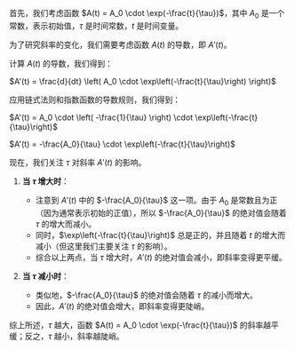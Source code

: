 首先，我们考虑函数 $A(t) = A_0 \cdot \exp(-\frac{t}{\tau})$，其中 $A_0$ 是一个常数，表示初始值，$\tau$ 是时间常数，$t$ 是时间变量。

为了研究斜率的变化，我们需要考虑函数 $A(t)$ 的导数，即 $A'(t)$。

计算 $A(t)$ 的导数，我们得到：

$A'(t) = \frac{d}{dt} \left( A_0 \cdot \exp\left(-\frac{t}{\tau}\right) \right)$

应用链式法则和指数函数的导数规则，我们得到：

$A'(t) = A_0 \cdot \left( -\frac{1}{\tau} \right) \cdot \exp\left(-\frac{t}{\tau}\right)$

$A'(t) = -\frac{A_0}{\tau} \cdot \exp\left(-\frac{t}{\tau}\right)$

现在，我们关注 $\tau$ 对斜率 $A'(t)$ 的影响。

1. **当 $\tau$ 增大时**：
   - 注意到 $A'(t)$ 中的 $-\frac{A_0}{\tau}$ 这一项。由于 $A_0$ 是常数且为正（因为通常表示初始的正值），所以 $-\frac{A_0}{\tau}$ 的绝对值会随着 $\tau$ 的增大而减小。
   - 同时，$\exp\left(-\frac{t}{\tau}\right)$ 总是正的，并且随着 $t$ 的增大而减小（但这里我们主要关注 $\tau$ 的影响）。
   - 综合以上两点，当 $\tau$ 增大时，$A'(t)$ 的绝对值会减小，即斜率变得更平缓。

2. **当 $\tau$ 减小时**：
   - 类似地，$-\frac{A_0}{\tau}$ 的绝对值会随着 $\tau$ 的减小而增大。
   - 因此，$A'(t)$ 的绝对值会增大，即斜率变得更陡峭。

综上所述，$\tau$ 越大，函数 $A(t) = A_0 \cdot \exp(-\frac{t}{\tau})$ 的斜率越平缓；反之，$\tau$ 越小，斜率越陡峭。
<!--stackedit_data:
eyJoaXN0b3J5IjpbMTQzNjY5ODY0OV19
-->